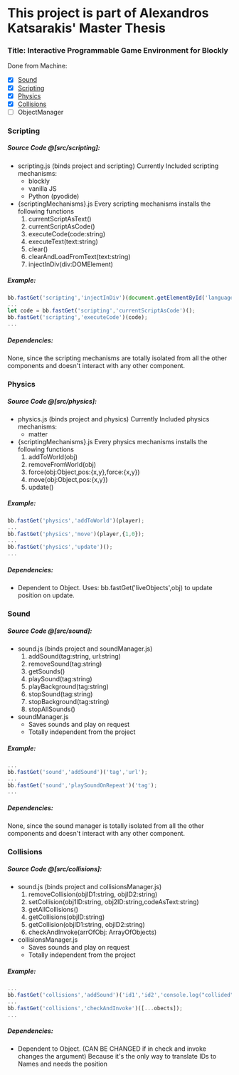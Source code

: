 # This project is part of Alexandros Katsarakis' Master Thesis

### Title: Interactive Programmable Game Environment for Blockly


Done from Machine:
- [X] [Sound](#Sound)
- [X] [Scripting](#Scripting)
- [X] [Physics](#Physics)
- [X] [Collisions](#Collisions)
- [ ] ObjectManager

### Scripting 
##### Source Code @[src/scripting]:
- scripting.js (binds project and scripting)
Currently Included scripting mechanisms:
    - blockly
    - vanilla JS
    - Python (pyodide)
- {scriptingMechanisms}.js
    Every scripting mechanisms installs the following functions
    1) currentScriptAsText()
    2) currentScriptAsCode()
    3) executeCode(code:string)
    4) executeText(text:string)
    5) clear()
    6) clearAndLoadFromText(text:string)
    5) injectInDiv(div:DOMElement)

##### Example:
```js
bb.fastGet('scripting','injectInDiv')(document.getElementById('languageDiv'));
...
let code = bb.fastGet('scripting','currentScriptAsCode')();
bb.fastGet('scripting','executeCode')(code);
...
```
##### Dependencies:
None, since the scripting mechanisms are totally isolated from all the other components and doesn't interact with any other component.



### Physics 
##### Source Code @[src/physics]:
- physics.js (binds project and physics)
Currently Included physics mechanisms:
    - matter
- {scriptingMechanisms}.js
    Every physics mechanisms installs the following functions
    1) addToWorld(obj)
    2) removeFromWorld(obj)
    3) force(obj:Object,pos:{x,y},force:{x,y})
    4) move(obj:Object,pos:{x,y})
    5) update()

##### Example:
```js
bb.fastGet('physics','addToWorld')(player);
...
bb.fastGet('physics','move')(player,{1,0});
...
bb.fastGet('physics','update')();
...
```
##### Dependencies:
- Dependent to Object.
Uses: bb.fastGet('liveObjects',obj) to update position on update.


### Sound 
##### Source Code @[src/sound]:
- sound.js (binds project and soundManager.js)
    1) addSound(tag:string, url:string)
    2) removeSound(tag:string)
    3) getSounds()
    4) playSound(tag:string)
    5) playBackground(tag:string)
    6) stopSound(tag:string)
    7) stopBackground(tag:string)
    8) stopAllSounds()
- soundManager.js
    - Saves sounds and play on request
    - Totally independent from the project

##### Example:
```js
...
bb.fastGet('sound','addSound')('tag','url');
...
bb.fastGet('sound','playSoundOnRepeat')('tag');
...
```

##### Dependencies:
None, since the sound manager is totally isolated from all the other components and doesn't interact with any other component.

### Collisions 
##### Source Code @[src/collisions]:
- sound.js (binds project and collisionsManager.js)
    1) removeCollision(objID1:string, objID2:string)
    2) setCollision(obj1ID:string, obj2ID:string,codeAsText:string)
    3) getAllCollisions()
    4) getCollisions(objID:string)
    5) getCollision(objID1:string, objID2:string)
    6) checkAndInvoke(arrOfObj: ArrayOfObjects)
- collisionsManager.js
    - Saves sounds and play on request
    - Totally independent from the project

##### Example:
```js
...
bb.fastGet('collisions','addSound')('id1','id2','console.log("collided")');
...
bb.fastGet('collisions','checkAndInvoke')([...obects]);
...
```

##### Dependencies:
- Dependent to Object. (CAN BE CHANGED if in check and invoke changes the argument)
Because it's the only way to translate IDs to Names and needs the position